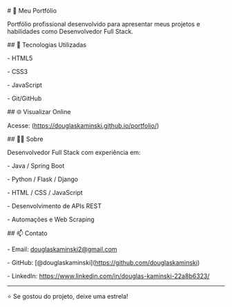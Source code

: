 \# 💼 Meu Portfólio



Portfólio profissional desenvolvido para apresentar meus projetos e habilidades como Desenvolvedor Full Stack.



\## 🚀 Tecnologias Utilizadas



\- HTML5

\- CSS3

\- JavaScript

\- Git/GitHub



\## 🌐 Visualizar Online



Acesse: \(https://douglaskaminski.github.io/portfolio/)



\## 👨‍💻 Sobre



Desenvolvedor Full Stack com experiência em:

\- Java / Spring Boot

\- Python / Flask / Django

\- HTML / CSS / JavaScript

\- Desenvolvimento de APIs REST

\- Automações e Web Scraping



\## 📫 Contato



\- Email: douglaskaminski2@gmail.com

\- GitHub: \[@douglaskaminski](https://github.com/douglaskaminski)

\- LinkedIn: https://www.linkedin.com/in/douglas-kaminski-22a8b6323/



---



⭐ Se gostou do projeto, deixe uma estrela!

